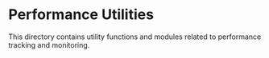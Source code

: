 # Performance Utilities

This directory contains utility functions and modules related to performance tracking and monitoring. 